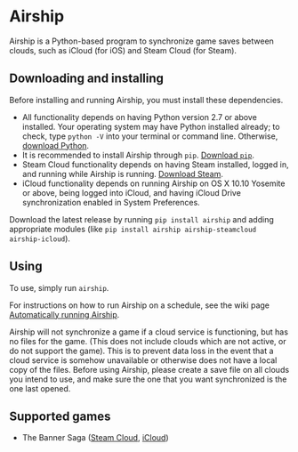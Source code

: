 # Airship
Airship is a Python-based program to synchronize game saves between clouds, such as iCloud (for iOS) and Steam Cloud (for Steam).

## Downloading and installing

Before installing and running Airship, you must install these dependencies.

- All functionality depends on having Python version 2.7 or above installed. Your operating system may have Python installed already; to check, type `python -V` into your terminal or command line. Otherwise, [download Python](https://www.python.org/downloads).
- It is recommended to install Airship through `pip`. [Download `pip`](https://pip.pypa.io/en/stable/installing.html#install-pip).
- Steam Cloud functionality depends on having Steam installed, logged in, and running while Airship is running. [Download Steam](https://store.steampowered.com/about).
- iCloud functionality depends on running Airship on OS X 10.10 Yosemite or above, being logged into iCloud, and having iCloud Drive synchronization enabled in System Preferences.

Download the latest release by running `pip install airship` and adding appropriate modules (like `pip install airship airship-steamcloud airship-icloud`).

## Using
To use, simply run `airship`.

For instructions on how to run Airship on a schedule, see the wiki page [Automatically running Airship](https://github.com/aarzee/airship/wiki/Automatically-running-Airship).

Airship will not synchronize a game if a cloud service is functioning, but has no files for the game. (This does not include clouds which are not active, or do not support the game). This is to prevent data loss in the event that a cloud service is somehow unavailable or otherwise does not have a local copy of the files. Before using Airship, please create a save file on all clouds you intend to use, and make sure the one that you want synchronized is the one last opened.

## Supported games
+ The Banner Saga ([Steam Cloud](http://store.steampowered.com/app/237990/), [iCloud](https://itunes.apple.com/us/app/banner-saga/id911006986))

